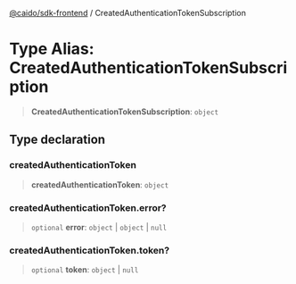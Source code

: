 [@caido/sdk-frontend](../index.md) / CreatedAuthenticationTokenSubscription

# Type Alias: CreatedAuthenticationTokenSubscription

> **CreatedAuthenticationTokenSubscription**: `object`

## Type declaration

### createdAuthenticationToken

> **createdAuthenticationToken**: `object`

### createdAuthenticationToken.error?

> `optional` **error**: `object` \| `object` \| `null`

### createdAuthenticationToken.token?

> `optional` **token**: `object` \| `null`

